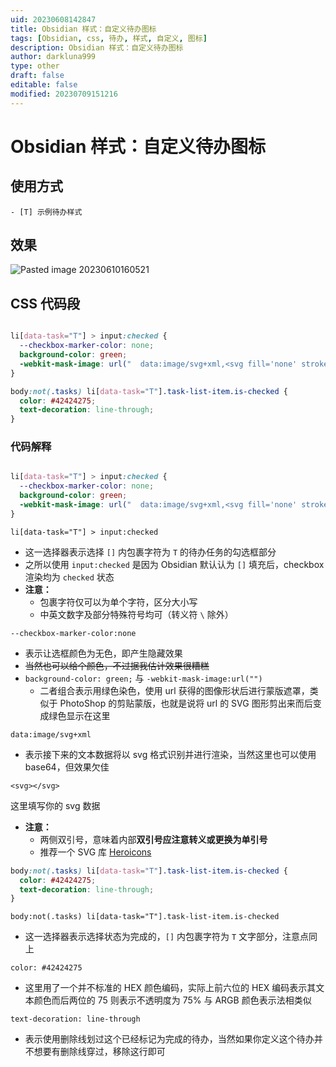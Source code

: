 ```yaml
---
uid: 20230608142847
title: Obsidian 样式：自定义待办图标
tags: [Obsidian, css, 待办, 样式, 自定义, 图标]
description: Obsidian 样式：自定义待办图标
author: darkluna999
type: other
draft: false
editable: false
modified: 20230709151216
---
```


# Obsidian 样式：自定义待办图标

## 使用方式

`- [T] 示例待办样式`

## 效果

![Pasted image 20230610160521](https://cdn.pkmer.cn/images/Pasted%20image%2020230610160521.png!pkmer)

## CSS 代码段

```css

li[data-task="T"] > input:checked {
  --checkbox-marker-color: none;
  background-color: green;
  -webkit-mask-image: url("  data:image/svg+xml,<svg fill='none' stroke='currentColor' stroke-width='1.5' viewBox='0 0 24 24' xmlns='http://www.w3.org/2000/svg' aria-hidden='true'>  <path stroke-linecap='round' stroke-linejoin='round' d='M3 16.5v2.25A2.25 2.25 0 005.25 21h13.5A2.25 2.25 0 0021 18.75V16.5M16.5 12L12 16.5m0 0L7.5 12m4.5 4.5V3'></path></svg>  ");
}

body:not(.tasks) li[data-task="T"].task-list-item.is-checked {
  color: #42424275;
  text-decoration: line-through;
}

```

### 代码解释

```css

li[data-task="T"] > input:checked {
  --checkbox-marker-color: none;
  background-color: green;
  -webkit-mask-image: url("  data:image/svg+xml,<svg fill='none' stroke='currentColor' stroke-width='1.5' viewBox='0 0 24 24' xmlns='http://www.w3.org/2000/svg' aria-hidden='true'>  <path stroke-linecap='round' stroke-linejoin='round' d='M3 16.5v2.25A2.25 2.25 0 005.25 21h13.5A2.25 2.25 0 0021 18.75V16.5M16.5 12L12 16.5m0 0L7.5 12m4.5 4.5V3'></path></svg>  ");
}
```

`li[data-task="T"] > input:checked`

- 这一选择器表示选择 `[]` 内包裹字符为 `T` 的待办任务的勾选框部分
- 之所以使用 `input:checked` 是因为 Obsidian 默认认为 `[]` 填充后，checkbox 渲染均为 `checked` 状态
- **注意：**
    - 包裹字符仅可以为单个字符，区分大小写
    - 中英文数字及部分特殊符号均可（转义符 `\` 除外）

`--checkbox-marker-color:none`

- 表示让选框颜色为无色，即产生隐藏效果
- ~~当然也可以给个颜色，不过据我估计效果很糟糕~~
- `background-color: green;` 与 `-webkit-mask-image:url("")`
    - 二者组合表示用绿色染色，使用 url 获得的图像形状后进行蒙版遮罩，类似于 PhotoShop 的剪贴蒙版，也就是说将 url 的 SVG 图形剪出来而后变成绿色显示在这里

`data:image/svg+xml`

- 表示接下来的文本数据将以 svg 格式识别并进行渲染，当然这里也可以使用 base64，但效果欠佳

`<svg></svg>`

这里填写你的 svg 数据

- **注意：**
    - 两侧双引号，意味着内部**双引号应注意转义或更换为单引号**
    - 推荐一个 SVG 库 [Heroicons](https://heroicons.dev/)

```css
body:not(.tasks) li[data-task="T"].task-list-item.is-checked {
  color: #42424275;
  text-decoration: line-through;
}

```

`body:not(.tasks) li[data-task="T"].task-list-item.is-checked`

- 这一选择器表示选择状态为完成的，`[]` 内包裹字符为 `T` 文字部分，注意点同上

`color: #42424275`

- 这里用了一个并不标准的 HEX 颜色编码，实际上前六位的 HEX 编码表示其文本颜色而后两位的 75 则表示不透明度为 75% 与 ARGB 颜色表示法相类似

`text-decoration: line-through`

- 表示使用删除线划过这个已经标记为完成的待办，当然如果你定义这个待办并不想要有删除线穿过，移除这行即可
